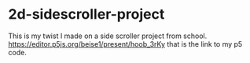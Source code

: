 # 2d-sidescroller-project
This is my twist I made on a side scroller project from school.
https://editor.p5js.org/beise1/present/hoob_3rKy
that is the link to my p5 code.
